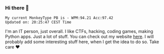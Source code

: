 ### Hi there 👋
<!-- PB START -->
```
My current MonkeyType PB is - WPM:94.21 Acc:97.42
Updated on: 20:25:47 CEST Time
```
<!-- PB END -->
I'm an IT person, just overall. I like CTFs, hacking, coding games, making Python apps. Just a lot of stuff.
You can check out my website [here](https://skill3472.github.io/).
I will probably add some interesting stuff here, when I get the idea to do so. Take care ❤️
